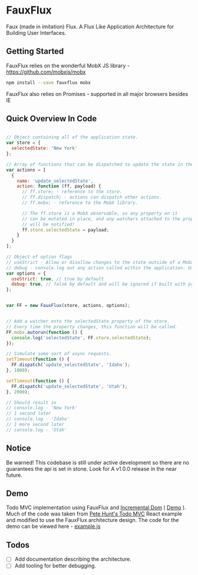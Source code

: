 # FauxFlux

Faux (made in imitation) Flux. A Flux Like Application Architecture for Building User Interfaces.


## Getting Started

FauxFlux relies on the wonderful MobX JS library - https://github.com/mobxjs/mobx 

```sh
npm install --save fauxflux mobx
```
FauxFlux also relies on Promises - supported in all major browsers besides IE


## Quick Overview In Code

```js

// Object containing all of the application state.
var store = {
  selectedState: 'New York'
};

// Array of functions that can be dispatched to update the state in the store.
var actions = [
  {
    name: 'update_selectedState',
    action: function (ff, payload) {
      // ff.store; - reference to the store.
      // ff.dispatch; - actions can dispatch other actions.
      // ff.mobx; - reference to the MobX library.

      // The ff.store is a MobX observable, so any property on it
      // can be mutated in place, and any watchers attached to the property
      // will be notified!
      ff.store.selectedState = payload;
    }
  }
];

// Object of option flags 
// useStrict - Allow or disallow changes to the state outside of a MobX action.
// debug - console.log out any action called within the application. Useful for tracking a series of state changes.
var options = {
  useStrict: true, // true by default
  debug: true, // false by default and will be ignored if built with production flag for `NODE_ENV`.
};


var FF = new FauxFlux(store, actions, options);


// Add a watcher onto the selectedState property of the store.
// Every time the property changes, this function will be called.
FF.mobx.autorun(function () {
  console.log('selectedState', FF.store.selectedState);
});

// Simulate some sort of async requests.
setTimeout(function () {
  FF.dispatch('update_selectedState', 'Idaho');
}, 1000);

setTimeout(function () {
  FF.dispatch('update_selectedState', 'Utah');
}, 2000);

// Should result in 
// console.log - 'New York'
// 1 second later
// console.log - 'Idaho'
// 1 more second later
// console.log - 'Utah'
```


## Notice

Be warned! This codebase is still under active development so there are no guarantees the api is set in stone. Look for A v1.0.0 release in the near future.


## Demo
Todo MVC implementation using FauxFlux and [Incremental Dom](https://github.com/google/incremental-dom) ( [Demo](https://cdn.rawgit.com/FauxFlux/fauxflux/06de9631a247e9450aea254dad8736cebe97325e/example/index.html) ). Much of the code was taken from [Pete Hunt's Todo MVC](http://todomvc.com/examples/react/) React example and modified to use the FauxFlux architecture design. The code for the demo can be viewed here - [example.js](/example/example.js)


## Todos

- [ ] Add documentation describing the architecture.
- [ ] Add tooling for better debugging.